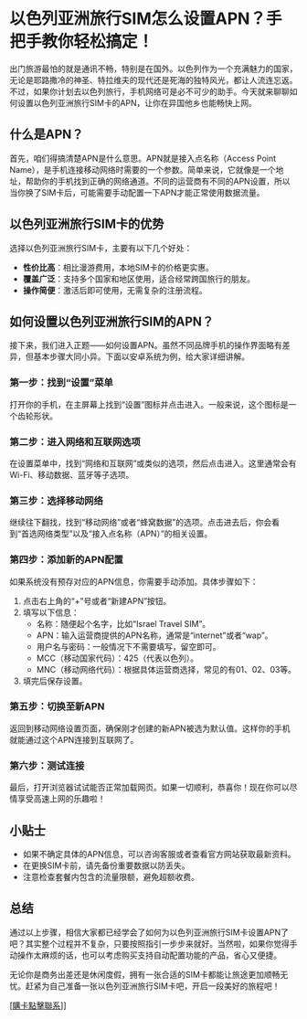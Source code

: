 # 以色列亚洲旅行SIM怎么设置APN？手把手教你轻松搞定！

出门旅游最怕的就是通讯不畅，特别是在国外。以色列作为一个充满魅力的国家，无论是耶路撒冷的神圣、特拉维夫的现代还是死海的独特风光，都让人流连忘返。不过，如果你计划去以色列旅行，手机网络可是必不可少的助手。今天就来聊聊如何设置以色列亚洲旅行SIM卡的APN，让你在异国他乡也能畅快上网。

## 什么是APN？

首先，咱们得搞清楚APN是什么意思。APN就是接入点名称（Access Point Name），是手机连接移动网络时需要的一个参数。简单来说，它就像是一个地址，帮助你的手机找到正确的网络通道。不同的运营商有不同的APN设置，所以当你换了SIM卡后，可能需要手动配置一下APN才能正常使用数据流量。

## 以色列亚洲旅行SIM卡的优势

选择以色列亚洲旅行SIM卡，主要有以下几个好处：

- **性价比高**：相比漫游费用，本地SIM卡的价格更实惠。
- **覆盖广泛**：支持多个国家和地区使用，适合经常跨国旅行的朋友。
- **操作简便**：激活后即可使用，无需复杂的注册流程。

## 如何设置以色列亚洲旅行SIM的APN？

接下来，我们进入正题——如何设置APN。虽然不同品牌手机的操作界面略有差异，但基本步骤大同小异。下面以安卓系统为例，给大家详细讲解。

### 第一步：找到“设置”菜单

打开你的手机，在主屏幕上找到“设置”图标并点击进入。一般来说，这个图标是一个齿轮形状。

### 第二步：进入网络和互联网选项

在设置菜单中，找到“网络和互联网”或类似的选项，然后点击进入。这里通常会有Wi-Fi、移动数据、蓝牙等子选项。

### 第三步：选择移动网络

继续往下翻找，找到“移动网络”或者“蜂窝数据”的选项。点击进去后，你会看到“首选网络类型”以及“接入点名称（APN）”的相关设置。

### 第四步：添加新的APN配置

如果系统没有预存对应的APN信息，你需要手动添加。具体步骤如下：
1. 点击右上角的“+”号或者“新建APN”按钮。
2. 填写以下信息：
   - 名称：随便起个名字，比如“Israel Travel SIM”。
   - APN：输入运营商提供的APN名称，通常是“internet”或者“wap”。
   - 用户名与密码：一般情况下不需要填写，留空即可。
   - MCC（移动国家代码）：425（代表以色列）。
   - MNC（移动网络代码）：根据具体运营商选择，常见的有01、02、03等。
3. 填完后保存设置。

### 第五步：切换至新APN

返回到移动网络设置页面，确保刚才创建的新APN被选为默认值。这样你的手机就能通过这个APN连接到互联网了。

### 第六步：测试连接

最后，打开浏览器试试能否正常加载网页。如果一切顺利，恭喜你！现在你可以尽情享受高速上网的乐趣啦！

## 小贴士

- 如果不确定具体的APN信息，可以咨询客服或者查看官方网站获取最新资料。
- 在更换SIM卡前，请先备份重要数据以防丢失。
- 注意检查套餐内包含的流量限额，避免超额收费。

## 总结

通过以上步骤，相信大家都已经学会了如何为以色列亚洲旅行SIM卡设置APN了吧？其实整个过程并不复杂，只要按照指引一步步来就好。当然啦，如果你觉得手动操作太麻烦的话，也可以考虑购买支持自动配置功能的产品，省心又便捷。

无论你是商务出差还是休闲度假，拥有一张合适的SIM卡都能让旅途更加顺畅无忧。赶紧为自己准备一张以色列亚洲旅行SIM卡吧，开启一段美好的旅程吧！

[[購卡點擊聯系](https://t.me/s/esim1088)]]